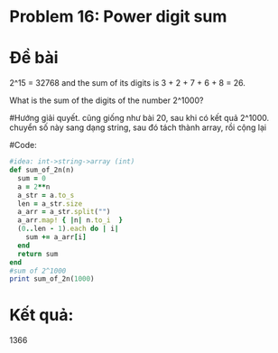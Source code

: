 # Problem 16: Power digit sum

# Đề bài
2^15 = 32768 and the sum of its digits is 3 + 2 + 7 + 6 + 8 = 26.

What is the sum of the digits of the number 2^1000?

#Hướng giải quyết.
cũng giống như bài 20, sau khi có kết quả 2^1000. chuyển số này sang dạng string, sau đó tách thành array, rồi cộng lại

#Code: 
```ruby
#idea: int->string->array (int)
def sum_of_2n(n)
  sum = 0
  a = 2**n
  a_str = a.to_s
  len = a_str.size
  a_arr = a_str.split("")
  a_arr.map! { |n| n.to_i  }
  (0..len - 1).each do | i|
    sum += a_arr[i]
  end
  return sum
end
#sum of 2^1000
print sum_of_2n(1000)
```
# Kết quả: 
1366